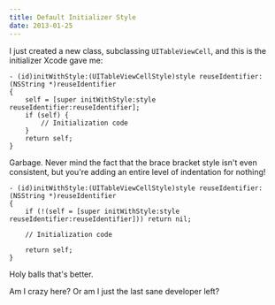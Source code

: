 ```yaml
---
title: Default Initializer Style
date: 2013-01-25
---
```



I just created a new class, subclassing `UITableViewCell`, and this is the initializer Xcode gave me:

```
- (id)initWithStyle:(UITableViewCellStyle)style reuseIdentifier:(NSString *)reuseIdentifier
{
    self = [super initWithStyle:style reuseIdentifier:reuseIdentifier];
    if (self) {
        // Initialization code
    }
    return self;
}
```

Garbage. Never mind the fact that the brace bracket style isn't even consistent, but you're adding an entire level of indentation for nothing!

```
- (id)initWithStyle:(UITableViewCellStyle)style reuseIdentifier:(NSString *)reuseIdentifier
{
    if (!(self = [super initWithStyle:style reuseIdentifier:reuseIdentifier])) return nil;

    // Initialization code

    return self;
}
```

Holy balls that's better.

Am I crazy here? Or am I just the last sane developer left?


  